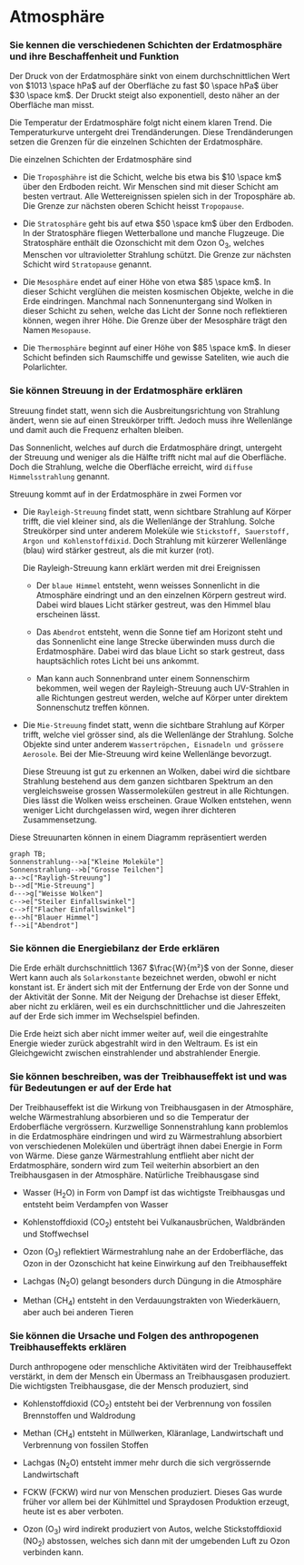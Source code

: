 # Atmosphäre

### Sie kennen die verschiedenen Schichten der Erdatmosphäre und ihre Beschaffenheit und Funktion

Der Druck von der Erdatmosphäre sinkt von einem durchschnittlichen Wert von $1013 \space hPa$ auf der Oberfläche zu fast $0 \space hPa$ über $30 \space km$. Der Druckt steigt also exponentiell, desto näher an der Oberfläche man misst.

Die Temperatur der Erdatmosphäre folgt nicht einem klaren Trend. Die Temperaturkurve untergeht drei Trendänderungen. Diese Trendänderungen setzen die Grenzen für die einzelnen Schichten der Erdatmosphäre.

Die einzelnen Schichten der Erdatmosphäre sind

- Die `Troposphähre` ist die Schicht, welche bis etwa bis $10 \space km$ über den Erdboden reicht. Wir Menschen sind mit dieser Schicht am besten vertraut. Alle Wettereignissen spielen sich in der Troposphäre ab. Die Grenze zur nächsten oberen Schicht heisst `Tropopause`.

- Die `Stratosphäre` geht bis auf etwa $50 \space km$ über den Erdboden. In der Stratosphäre fliegen Wetterballone und manche Flugzeuge. Die Stratosphäre enthält die Ozonschicht mit dem Ozon $\text{O}_3$, welches Menschen vor ultravioletter Strahlung schützt. Die Grenze zur nächsten Schicht wird `Stratopause` genannt.

- Die `Mesosphäre` endet auf einer Höhe von etwa $85 \space km$. In dieser Schicht verglühen die meisten kosmischen Objekte, welche in die Erde eindringen. Manchmal nach Sonnenuntergang sind Wolken in dieser Schicht zu sehen, welche das Licht der Sonne noch reflektieren können, wegen ihrer Höhe. Die Grenze über der Mesosphäre trägt den Namen `Mesopause`.

- Die `Thermosphäre` beginnt auf einer Höhe von $85 \space km$. In dieser Schicht befinden sich Raumschiffe und gewisse Sateliten, wie auch die Polarlichter.  

### Sie können Streuung in der Erdatmosphäre erklären

Streuung findet statt, wenn sich die Ausbreitungsrichtung von Strahlung ändert, wenn sie auf einen Streukörper trifft. Jedoch muss ihre Wellenlänge und damit auch die Frequenz erhalten bleiben.

Das Sonnenlicht, welches auf durch die Erdatmosphäre dringt, untergeht der Streuung und weniger als die Hälfte trifft nicht mal auf die Oberfläche. Doch die Strahlung, welche die Oberfläche erreicht, wird `diffuse Himmelsstrahlung` genannt.

Streuung kommt auf in der Erdatmosphäre in zwei Formen vor

- Die `Rayleigh-Streuung` findet statt, wenn sichtbare Strahlung auf Körper trifft, die viel kleiner sind, als die Wellenlänge der Strahlung. Solche Streukörper sind unter anderem Moleküle wie `Stickstoff, Sauerstoff, Argon und Kohlenstoffdixid`. Doch Strahlung mit kürzerer Wellenlänge (blau) wird stärker gestreut, als die mit kurzer (rot).
  
  Die Rayleigh-Streuung kann erklärt werden mit drei Ereignissen
  
  - Der `blaue Himmel` entsteht, wenn weisses Sonnenlicht in die Atmosphäre eindringt und an den einzelnen Körpern gestreut wird. Dabei wird blaues Licht stärker gestreut, was den Himmel blau erscheinen lässt.
  
  - Das `Abendrot` entsteht, wenn die Sonne tief am Horizont steht und das Sonnenlicht eine lange Strecke überwinden muss durch die Erdatmosphäre. Dabei wird das blaue Licht so stark gestreut, dass hauptsächlich rotes Licht bei uns ankommt.
  
  - Man kann auch Sonnenbrand unter einem Sonnenschirm bekommen, weil wegen der Rayleigh-Streuung auch UV-Strahlen  in alle Richtungen gestreut werden, welche auf Körper unter direktem Sonnenschutz treffen können.

- Die `Mie-Streuung` findet statt, wenn die sichtbare Strahlung auf Körper trifft, welche viel grösser sind, als die Wellenlänge der Strahlung. Solche Objekte sind unter anderem `Wassertröpchen, Eisnadeln und grössere Aerosole`. Bei der Mie-Streuung wird keine Wellenlänge bevorzugt.
  
  Diese Streuung ist gut zu erkennen an Wolken, dabei wird die sichtbare Strahlung bestehend aus dem ganzen sichtbaren Spektrum an den vergleichsweise grossen Wassermolekülen gestreut in alle Richtungen. Dies lässt die Wolken weiss erscheinen. Graue Wolken entstehen, wenn weniger Licht durchgelassen wird, wegen ihrer dichteren Zusammensetzung.

Diese Streuunarten können in einem Diagramm repräsentiert werden

```mermaid
graph TB;
Sonnenstrahlung-->a["Kleine Moleküle"]
Sonnenstrahlung-->b["Grosse Teilchen"]
a-->c["Rayligh-Streuung"]
b-->d["Mie-Streuung"]
d--->g["Weisse Wolken"]
c-->e["Steiler Einfallswinkel"]
c-->f["Flacher Einfallswinkel"]
e-->h["Blauer Himmel"]
f-->i["Abendrot"]
```

### Sie können die Energiebilanz der Erde erklären

Die Erde erhält durchschnittlich 1367 $\frac{W}{m²}$ von der Sonne, dieser Wert kann auch als `Solarkonstante` bezeichnet werden, obwohl er nicht konstant ist. Er ändert sich mit der Entfernung der Erde von der Sonne und der Aktivität der Sonne. Mit der Neigung der Drehachse ist dieser Effekt, aber nicht zu erklären, weil es ein durchschnittlicher und die Jahreszeiten auf der Erde sich immer im Wechselspiel befinden.

Die Erde heizt sich aber nicht immer weiter auf, weil die eingestrahlte Energie wieder zurück abgestrahlt wird in den Weltraum. Es ist ein Gleichgewicht zwischen einstrahlender und abstrahlender Energie.

### Sie können beschreiben, was der Treibhauseffekt ist und was für Bedeutungen er auf der Erde hat

Der Treibhauseffekt ist die Wirkung von Treibhausgasen in der Atmosphäre, welche Wärmestrahlung absorbieren und so die Temperatur der Erdoberfläche vergrössern. Kurzwellige Sonnenstrahlung kann problemlos in die Erdatmosphäre eindringen und wird zu Wärmestrahlung absorbiert von verschiedenen Molekülen und überträgt ihnen dabei Energie in Form von Wärme. Diese ganze Wärmestrahlung entflieht aber nicht der Erdatmosphäre, sondern wird zum Teil weiterhin absorbiert an den Treibhausgasen in der Atmosphäre. Natürliche Treibhausgase sind

- Wasser ($\text{H}_2 \text{O}$) in Form von Dampf ist das wichtigste Treibhausgas und entsteht beim Verdampfen von Wasser

- Kohlenstoffdioxid ($\text{CO}_2$) entsteht bei Vulkanausbrüchen, Waldbränden und Stoffwechsel

- Ozon ($\text{O}_3$) reflektiert Wärmestrahlung nahe an der Erdoberfläche, das Ozon in der Ozonschicht hat keine Einwirkung auf den Treibhauseffekt

- Lachgas ($\text{N}_2 \text{O}$) gelangt besonders durch Düngung in die Atmosphäre

- Methan ($\text{CH}_4$) entsteht in den Verdauungstrakten von Wiederkäuern, aber auch bei anderen Tieren 

### Sie können die Ursache und Folgen des anthropogenen Treibhauseffekts erklären

Durch anthropogene oder menschliche Aktivitäten wird der Treibhauseffekt verstärkt, in dem der Mensch ein Übermass an Treibhausgasen produziert. Die wichtigsten Treibhausgase, die der Mensch produziert, sind

- Kohlenstoffdioxid ($\text{CO}_2$) entsteht bei der Verbrennung von fossilen Brennstoffen und Waldrodung

- Methan ($\text{CH}_4$) entsteht in Müllwerken, Kläranlage, Landwirtschaft und Verbrennung von fossilen Stoffen

- Lachgas ($\text{N}_2 \text{O}$) entsteht immer mehr durch die sich vergrössernde Landwirtschaft

- FCKW ($\text{FCKW}$) wird nur von Menschen produziert. Dieses Gas wurde früher vor allem bei der Kühlmittel und Spraydosen Produktion erzeugt, heute ist es aber verboten.

- Ozon ($\text{O}_3$) wird indirekt produziert von Autos, welche Stickstoffdioxid ($\text{NO}_2$) abstossen, welches sich dann mit der umgebenden Luft zu Ozon verbinden kann.
